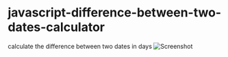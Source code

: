 # javascript-difference-between-two-dates-calculator
calculate the difference between two dates in days
![Screenshot](../screenshots/screenshot-1.png)

